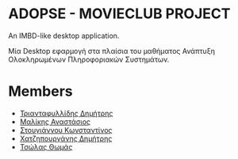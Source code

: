 # ADOPSE - MOVIECLUB PROJECT
An IMBD-like desktop application.

Μία Desktop εφαρμογή στα πλαίσια του μαθήματος Ανάπτυξη Ολοκληρωμένων Πληροφοριακών Συστημάτων.

# Members
- [Τριανταφυλλίδης Δημήτρης](https://github.com/dim-tri) 
- [Μαλίκης Αναστάσιος](https://github.com/Tmalikis)
- [Στουγιάννου Κωνσταντίνος](https://github.com/KwnstantinosSt)
- [Χατζηπουργάνης Δημήτρης](https://github.com/dchatzip)
- [Τσώλας Θωμάς](https://github.com/thomtsol)
